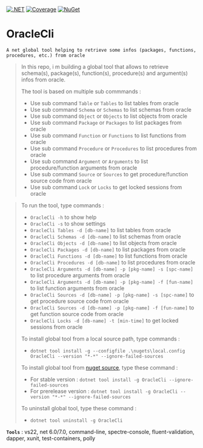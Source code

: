 [![.NET](https://github.com/aimenux/OracleCli/actions/workflows/ci.yml/badge.svg?branch=main)](https://github.com/aimenux/OracleCli/actions/workflows/ci.yml)
[![Coverage](https://sonarcloud.io/api/project_badges/measure?project=OracleCli-Key&metric=coverage)](https://sonarcloud.io/summary/new_code?id=OracleCli-Key)
[![NuGet](https://img.shields.io/nuget/v/OracleCli)](https://www.nuget.org/packages/OracleCli/)

# OracleCli
```
A net global tool helping to retrieve some infos (packages, functions, procedures, etc.) from oracle
```

> In this repo, i m building a global tool that allows to retrieve schema(s), package(s), function(s), procedure(s) and argument(s) infos from oracle.
>
> The tool is based on multiple sub commmands :
> - Use sub command `Table` or `Tables` to list tables from oracle
> - Use sub command `Schema` or `Schemas` to list schemas from oracle
> - Use sub command `Object` or `Objects` to list objects from oracle
> - Use sub command `Package` or `Packages` to list packages from oracle
> - Use sub command `Function` or `Functions` to list functions from oracle
> - Use sub command `Procedure` or `Procedures` to list procedures from oracle
> - Use sub command `Argument` or `Arguments` to list procedure/function arguments from oracle
> - Use sub command `Source` or `Sources` to get procedure/function source code from oracle
> - Use sub command `Lock` or `Locks` to get locked sessions from oracle

>
> To run the tool, type commands :
> - `OracleCli -h` to show help
> - `OracleCli -s` to show settings
> - `OracleCli Tables -d [db-name]` to list tables from oracle
> - `OracleCli Schemas -d [db-name]` to list schemas from oracle
> - `OracleCli Objects -d [db-name]` to list objects from oracle
> - `OracleCli Packages -d [db-name]` to list packages from oracle
> - `OracleCli Functions -d [db-name]` to list functions from oracle
> - `OracleCli Procedures -d [db-name]` to list procedures from oracle
> - `OracleCli Arguments -d [db-name] -p [pkg-name] -s [spc-name]` to list procedure arguments from oracle
> - `OracleCli Arguments -d [db-name] -p [pkg-name] -f [fun-name]` to list function arguments from oracle
> - `OracleCli Sources -d [db-name] -p [pkg-name] -s [spc-name]` to get procedure source code from oracle
> - `OracleCli Sources -d [db-name] -p [pkg-name] -f [fun-name]` to get function source code from oracle
> - `OracleCli Locks -d [db-name] -t [min-time]` to get locked sessions from oracle
>
>
> To install global tool from a local source path, type commands :
> - `dotnet tool install -g --configfile .\nugets\local.config OracleCli --version "*-*" --ignore-failed-sources`
>
> To install global tool from [nuget source](https://www.nuget.org/packages/OracleCli), type these command :
> - For stable version : `dotnet tool install -g OracleCli --ignore-failed-sources`
> - For prerelease version : `dotnet tool install -g OracleCli --version "*-*" --ignore-failed-sources`
>
> To uninstall global tool, type these command :
> - `dotnet tool uninstall -g OracleCli`
>
>

**`Tools`** : vs22, net 6.0/7.0, command-line, spectre-console, fluent-validation, dapper, xunit, test-containers, polly
